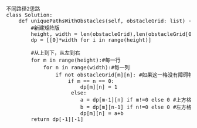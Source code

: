 <pre>
不同路径2思路
class Solution:
    def uniquePathsWithObstacles(self, obstacleGrid: list) -> int:
        #新建矩阵版
        height, width = len(obstacleGrid),len(obstacleGrid[0])
        dp = [[0]*width for i in range(height)]

        #从上到下，从左到右
        for m in range(height):#每一行
            for n in range(width):#每一列
                if not obstacleGrid[m][n]: #如果这一格没有障碍物
                    if m == n == 0:
                        dp[m][n] = 1
                     else:
                        a = dp[m-1][n] if m!=0 else 0 #上方格子
                        b = dp[m][n-1] if n!=0 else 0 #左方格子
                        dp[m][n] = a+b
        return dp[-1][-1]
</pre>
